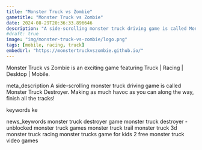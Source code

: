 ```yaml
---
title: "Monster Truck vs Zombie"
gametitle: "Monster Truck vs Zombie"
date: 2024-08-29T20:36:33.896646
description: "A side-scrolling monster truck driving game is called Monster Truck Destroyer. Making as much havoc as you can along the way, finish all the tracks!"
#draft: true
image: "img/monster-truck-vs-zombie/logo.png"
tags: [mobile, racing, truck]
embedUrl: "https://monstertruckvszombie.github.io/"
---
```


Monster Truck vs Zombie is an exciting game featuring Truck | Racing | Desktop | Mobile.

meta_description
A side-scrolling monster truck driving game is called Monster Truck Destroyer. Making as much havoc as you can along the way, finish all the tracks!


keywords
ke


news_keywords
monster truck destroyer game monster truck destroyer - unblocked monster truck games monster truck trail monster truck 3d monster truck racing monster trucks game for kids 2 free monster truck video games
